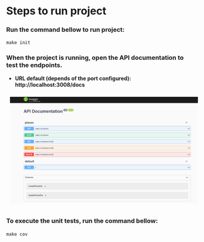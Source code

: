 # Steps to run project

### Run the command bellow to run project:

```
make init
```

### When the project is running, open the API documentation to test the endpoints. 

- **URL default (depends of the port configured): http://localhost:3008/docs**

<img src="./img/docs.png" style="margin: 10px" alt="Swagger">

### To execute the unit tests, run the command bellow:

```
make cov
```
